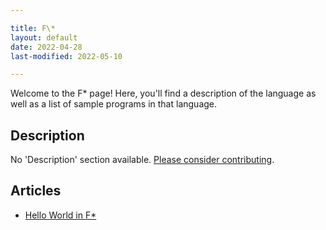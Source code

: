 ```yaml
---

title: F\*
layout: default
date: 2022-04-28
last-modified: 2022-05-10

---
```


Welcome to the F\* page! Here, you'll find a description of the language as well as a list of sample programs in that language.

## Description

No 'Description' section available. [Please consider contributing](https://github.com/TheRenegadeCoder/sample-programs-website).

## Articles

- [Hello World in F\*](https://sampleprograms.io/projects/hello-world/f-star)